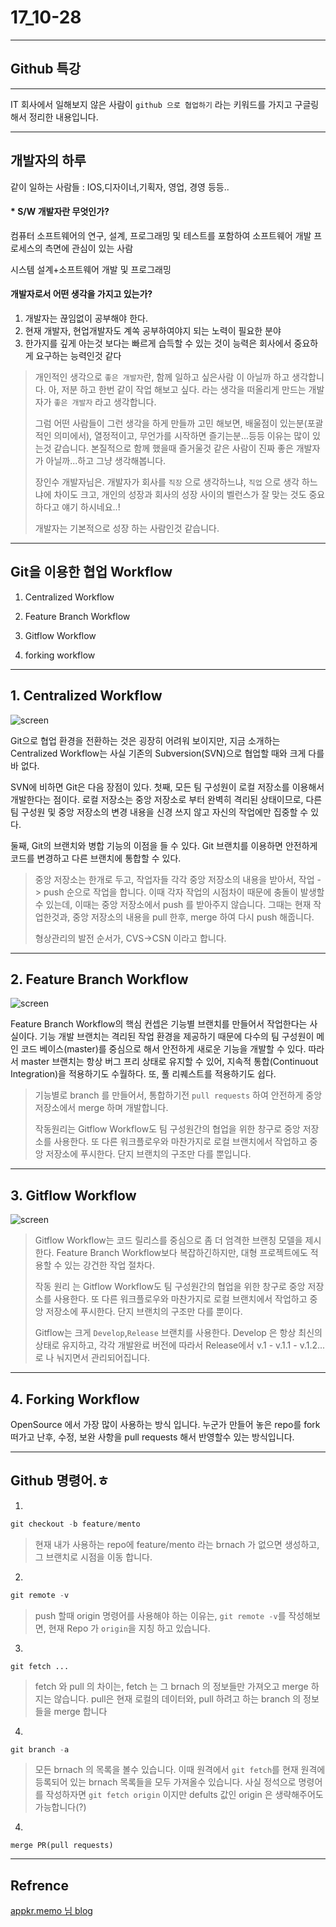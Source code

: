 # 17_10-28

---

## Github 특강

---

IT 회사에서 일해보지 않은 사람이 `github 으로 협업하기` 라는 키워드를 가지고 구글링해서 정리한 내용입니다.  

---

## 개발자의 하루 

같이 일하는 사람들 : IOS,디자이너,기획자, 영업, 경영 등등.. 

#### * S/W 개발자란 무엇인가?

컴퓨터 소프트웨어의 연구, 설계, 프로그래밍 및 테스트를 포함하여 소프트웨어 개발 프로세스의 측면에 관심이 있는 사람


시스템 설계+소프트웨어 개발 및 프로그래밍 



#### 개발자로서 어떤 생각을 가지고 있는가?

1. 개발자는 끊임없이 공부해야 한다. <br>
2. 현재 개발자, 현업개발자도 계쏙 공부하여야지 되는 노력이 필요한 분야 <br>
3. 한가지를 깊게 아는것 보다는 빠르게 습득할 수 있는 것이 능력은 회사에서 중요하게 요구하는 능력인것 같다 <br>

> 개인적인 생각으로 `좋은 개발자`란, 함께 일하고 싶은사람 이 아닐까 하고 생각합니다. 아, 저분 하고 한번 같이 작업 해보고 싶다. 라는 생각을 떠올리게 만드는 개발자가 `좋은 개발자` 라고 생각합니다.
> 
> 그럼 어떤 사람들이 그런 생각을 하게 만들까 고민 해보면, 배울점이 있는분(포괄적인 의미에서), 열정적이고, 무언가를 시작하면 즐기는분...등등 이유는 많이 있는것 같습니다. 본질적으로 함께 했을때 즐거울것 같은 사람이 진짜 좋은 개발자가 아닐까...하고 그냥 생각해봅니다. 
>
>
> 장인수 개발자님은. 
> 개발자가 회사를 `직장` 으로 생각하느냐, `직업` 으로 생각 하느냐에 차이도 크고, 개인의 성장과 회사의 성장 사이의 벨런스가 잘 맞는 것도 중요하다고 얘기 하시네요..! 
> 
> 개발자는 기본적으로 성장 하는 사람인것 같습니다. 

---

## Git을 이용한 협업 Workflow 

1. Centralized Workflow

2. Feature Branch Workflow

3. Gitflow Workflow

4. forking workflow

---

## 1. Centralized Workflow


![screen](/study/image/gitworkflow.jpg)

Git으로 협업 환경을 전환하는 것은 굉장히 어려워 보이지만, 지금 소개하는 Centralized Workflow는 사실 기존의 Subversion(SVN)으로 협업할 때와 크게 다를 바 없다. <br>

SVN에 비하면 Git은 다음 장점이 있다. 첫째, 모든 팀 구성원이 로컬 저장소를 이용해서 개발한다는 점이다. 로컬 저장소는 중앙 저장소로 부터 완벽히 격리된 상태이므로, 다른 팀 구성원 및 중앙 저장소의 변경 내용을 신경 쓰지 않고 자신의 작업에만 집중할 수 있다. <br>

둘째, Git의 브랜치와 병합 기능의 이점을 들 수 있다. Git 브랜치를 이용하면 안전하게 코드를 변경하고 다른 브랜치에 통합할 수 있다.

> 중앙 저장소는 한개로 두고, 작업자들 각각 중앙 저장소의 내용을 받아서, 작업 -> push 순으로 작업을 합니다. 이때 각자 작업의 시점차이 때문에 충돌이 발생할수 있는데, 이때는 중앙 저장소에서 push 를 받아주지 않습니다. 그때는 현재 작업한것과, 중앙 저장소의 내용을 pull 한후, merge 하여 다시 push 해줍니다.
> 
> 형상관리의 발전 순서가, CVS->CSN 이라고 합니다.

---

## 2. Feature Branch Workflow

![screen](/study/image/gitworkflow-1.jpg)

Feature Branch Workflow의 핵심 컨셉은 기능별 브랜치를 만들어서 작업한다는 사실이다. 기능 개발 브랜치는 격리된 작업 환경을 제공하기 때문에 다수의 팀 구성원이 메인 코드 베이스(master)를 중심으로 해서 안전하게 새로운 기능을 개발할 수 있다. 따라서 master 브랜치는 항상 버그 프리 상태로 유지할 수 있어, 지속적 통합(Continuout Integration)을 적용하기도 수월하다. 또, 풀 리퀘스트를 적용하기도 쉽다. <br>

> 기능별로 branch 를 만들어서, 통합하기전 `pull requests` 하여 안전하게 중앙 저장소에서 merge 하며 개발합니다.
> 
> 작동원리는 Gitflow Workflow도 팀 구성원간의 협업을 위한 창구로 중앙 저장소를 사용한다. 또 다른 워크플로우와 마찬가지로 로컬 브랜치에서 작업하고 중앙 저장소에 푸시한다. 단지 브랜치의 구조만 다를 뿐입니다.
> 
> 


---

## 3. Gitflow Workflow

![screen](/study/image/gitworkflow-2.jpg)

> Gitflow Workflow는 코드 릴리스를 중심으로 좀 더 엄격한 브랜칭 모델을 제시한다. Feature Branch Workflow보다 복잡하긴하지만, 대형 프로젝트에도 적용할 수 있는 강건한 작업 절차다.
> 
> 작동 원리 는 Gitflow Workflow도 팀 구성원간의 협업을 위한 창구로 중앙 저장소를 사용한다. 또 다른 워크플로우와 마찬가지로 로컬 브랜치에서 작업하고 중앙 저장소에 푸시한다. 단지 브랜치의 구조만 다를 뿐이다.
> 
> Gitflow는 크게 `Develop`,`Release` 브랜치를 사용한다. Develop 은 항상 최신의 상태로 유지하고, 각각 개발완료 버전에 따라서 Release에서 v.1 - v.1.1 - v.1.2... 로 나 눠지면서 관리되어집니다.


---


## 4. Forking Workflow

 OpenSource 에서 가장 많이 사용하는 방식 입니다. 누군가 만들어 놓은 repo를 fork 떠가고 난후, 수정, 보완 사항을 pull requests 해서 반영할수 있는 방식입니다. 
 
 
---

## Github 명령어.ㅎ

1. <br>

```swift
git checkout -b feature/mento
```

> 현재 내가 사용하는 repo에 feature/mento 라는 brnach 가 없으면 생성하고, 그 브랜치로 시점을 이동 합니다.

2. <br>

```swift
git remote -v
```
> push 할때 origin 명령어를 사용해야 하는 이유는, `git remote -v`를 작성해보면, 현재 Repo 가 `origin`을 지칭 하고 있습니다. 

3. <br>


```siwft
git fetch ...
```

> fetch 와 pull 의 차이는, fetch 는 그 brnach 의 정보들만 가져오고 merge 하지는 않습니다. pull은 현재 로컬의 데이터와, pull 하려고 하는 branch 의 정보들을 merge 합니다

4. <br>

```swift
git branch -a
```

> 모든 brnach 의 목록을 볼수 있습니다. 
> 이때 원격에서 `git fetch`를 현재 원격에 등록되어 있는 brnach 목록들을 모두 가져올수 있습니다. 사실 정석으로 명령어를 작성하자면 `git fetch origin` 이지만 defults 값인 origin 은 생략해주어도 가능합니다(?)

4. <br>

```
merge PR(pull requests) 
```

---

## Refrence 

[appkr.memo 님 blog](http://blog.appkr.kr/learn-n-think/comparing-workflows/)

